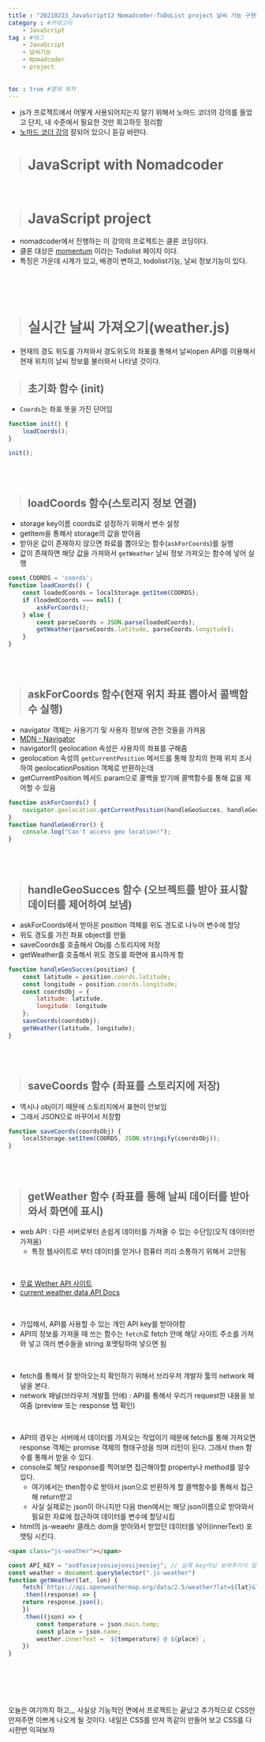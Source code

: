 ```yaml
---
title : "20210223_JavaScript12 Nomadcoder-ToDoList project 날씨 기능 구현하기, 프로젝트 완료!  " #제목
category : #카테고리
    - JavaScript
tag : #태그
    - JavaScript
    - 날씨기능
    - Nomadcoder
    - project
   
   
toc : true #옆에 목차
---
```


- js가 프로젝트에서 어떻게 사용되어지는지 알기 위해서 노마드 코더의 강의를 들었고 단지, 내 수준에서 필요한 것만 회고하듯 정리함
- [노마드 코더 강의](https://nomadcoders.co/courses) 잘되어 있으니 듣길 바란다.

># JavaScript with Nomadcoder

<br>

># JavaScript project

- nomadcoder에서 진행하는 이 강의의 프로젝트는 클론 코딩이다.
- 클론 대상은 [momentum](https://chrome.google.com/webstore/detail/momentum/laookkfknpbbblfpciffpaejjkokdgca?hl=ko) 이라는 Todolist 페이지 이다.
- 특징은 가운데 시계가 있고, 배경이 변하고, todolist기능, 날씨 정보기능이 있다.

<br>
<br>
<br>

># 실시간 날씨 가져오기(weather.js)

- 현재의 경도 위도를 가져와서 경도위도의 좌표를 통해서 날씨open API를 이용해서 현재 위치의 날씨 정보를 불러와서 나타낼 것이다.


>## 초기화 함수 (init)

- `Coords`는 좌표 뜻을 가진 단어임

``` js
function init() {
    loadCoords();
}

init();
```

<br>
<br>

>## loadCoords 함수(스토리지 정보 연결)

- storage key이름 coords로 설정하기 위해서 변수 설정
- getItem을 통해서 storage의 값을 받아옴
- 받아온 값이 존재하지 않으면 좌료를 뽑아오는 함수(`askForCoords`)를 실행
- 값이 존재하면 해당 값을 가져와서 `getWeather` 날씨 정보 가져오는 함수에 넣어 실행



``` js
const COORDS = 'coords';
function loadCoords() {
    const loadedCoords = localStorage.getItem(COORDS);
    if (loadedCoords === null) {
        askForCoords();
    } else {
        const parseCoords = JSON.parse(loadedCoords);
        getWeather(parseCoords.latitude, parseCoords.longitude);
    }
}
```

<br>
<br>

>## askForCoords 함수(현재 위치 좌표 뽑아서 콜백함수 실행)

- navigator 객체는 사용기기 및 사용자 정보에 관한 것들을 가져옴
- [MDN - Navigator](https://developer.mozilla.org/ko/docs/Web/API/Navigator)
- navigator의 geolocation 속성은 사용자의 좌표를 구해줌
- geolocation 속성의 `getCurrentPosition` 메서드를 통해 장치의 현재 위치 조사하여 geolocationPosition 객체로 반환하는데
- getCurrentPosition 메서드 param으로 콜백을 받기에 콜백함수를 통해 값을 제어할 수 있음

``` js
function askForCoords() {
    navigator.geolocation.getCurrentPosition(handleGeoSucces, handleGeoError)
}
function handleGeoError() {
    console.log("Can't access geo location!");
}
```
<br>
<br>

>## handleGeoSucces 함수 (오브젝트를 받아 표시할 데이터를 제어하여 보냄)

- askForCoords에서 받아온 position 객체를 위도 경도로 나누어 변수에 할당
- 위도 경도를 가진 좌표 object를 만듦
- saveCoords를 호출해서 Obj를 스토리지에 저장
- getWeather를 호출해서 위도 경도를 화면에 표시하게 함

``` js
function handleGeoSucces(position) {
    const latitude = position.coords.latitude;
    const longitude = position.coords.longitude;
    const coordsObj = {
        latitude: latitude,
        longitude: longitude
    };
    saveCoords(coordsObj);
    getWeather(latitude, longitude);
}
```

<br>
<br>

>## saveCoords 함수 (좌표를 스토리지에 저장)

- 역시나 obj이기 때문에 스토리지에서 표현이 안보임
- 그래서 JSON으로 바꾸어서 저장함

``` js
function saveCoords(coordsObj) {
    localStorage.setItem(COORDS, JSON.stringify(coordsObj));
}
```

<br>
<br>

>## getWeather 함수 (좌표를 통해 날씨 데이터를 받아와서 화면에 표시)

- web API : 다른 서버로부터 손쉽게 데이터를 가져올 수 있는 수단임(오직 데이터만 가져옴)
  - 특정 웹사이트로 부터 데이터를 얻거나 컴퓨터 끼리 소통하기 위해서 고안됨

<br>

- [무료 Wether API 사이트](https://home.openweathermap.org/api_keys)
- [current weather data API Docs](https://openweathermap.org/current#data)

<br>

- 가입해서, API를 사용할 수 있는 개인 API key를 받아야함
- API의 정보를 가져올 때 쓰는 함수는 `fetch`로 fetch  안에 해당 사이트 주소를 가져와 넣고 여러 변수들을 string 포맷팅하여 넣으면 됨

<br>

- fetch를 통해서 잘 받아오는지 확인하기 위해서 브라우저 개발자 툴의 network 패널을 본다.
- network 패널(브라우저 개발툴 안에) : API를 통해서 우리가 request한 내용을 보여줌 (preview 또는 response 탭 확인)

<br>

- API의 경우는 서버에서 데이터를 가져오는 작업이기 때문에 fetch를 통해 가져오면 response 객체는  promise 객체의 형태구성을 띄며 리턴이 된다. 그래서 then 함수를 통해서 받을 수 있다.
- console로 해당 response를 찍어보면 접근해야할 property나 method를 알수 있다.
  - 여기에서는 then함수로 받아서 json으로 반환하게 할 콜백함수를 통해서 접근해 return받고
  - 사실 실제로는 json이 아니지만 다음 then에서는 해당 json이름으로 받아와서 필요한 자료에 접근하여 데이터를 변수에 할당시킴
- html의 js-weaehr 클래스 dom을 받아와서 받았던 데이터를 넣어(innerText) 포맷팅 시킨다.

``` html
<span class="js-weather"></span>
```

``` js
const API_KEY = "asdfasiejvosiejvosijeosiej"; // 실제 key아님 보여주기식 임의 코드임
const weather = document.querySelector(".js-weather")
function getWeather(lat, lon) {
    fetch(`https://api.openweathermap.org/data/2.5/weather?lat=${lat}&lon=${lon}&appid=${API_KEY}&units=metric`) // 백틱 조심
    .then((response) => {
    return response.json();
    })
    .then((json) => {
        const temperature = json.main.temp;
        const place = json.name;
        weather.innerText = `${temperature} @ ${place}`;
    })
}
```

<br>
<br>
<br>
<br>

오늘은 여기까지 하고,,, 사실상 기능적인 면에서 프로젝트는 끝났고 추가적으로 CSS만 만져주면 이쁘게 나오게 될 것이다. 내일은 CSS를 만져 똑같이 만들어 보고 CSS를 다시한번 익혀보자



